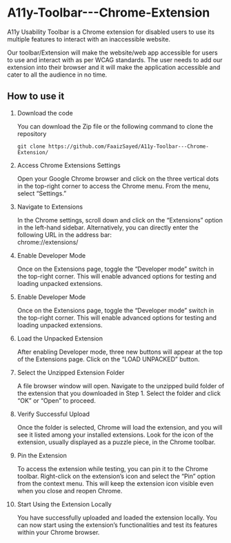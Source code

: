 # A11y-Toolbar---Chrome-Extension

A11y Usability Toolbar is a Chrome extension for disabled users to use its multiple features to interact with an inaccessible website.

Our toolbar/Extension will make the website/web app accessible for users to use and interact with as per WCAG standards. The user needs to add our extension into their browser and it will make the application accessible and cater to all the audience in no time.

## How to use it


1. Download the code

   You can download the Zip file or the following command to clone the repository
   
   `git clone https://github.com/FaaizSayed/A11y-Toolbar---Chrome-Extension/`
2. Access Chrome Extensions Settings

   Open your Google Chrome browser and click on the three vertical dots in the top-right corner to access the Chrome menu. From the menu, select “Settings.”
3. Navigate to Extensions

   In the Chrome settings, scroll down and click on the “Extensions” option in the left-hand sidebar. Alternatively, you can directly enter the following URL in the address bar:   
   chrome://extensions/
4. Enable Developer Mode

   Once on the Extensions page, toggle the “Developer mode” switch in the top-right corner. This will enable advanced options for testing and loading unpacked extensions.
5. Enable Developer Mode

   Once on the Extensions page, toggle the “Developer mode” switch in the top-right corner. This will enable advanced options for testing and loading unpacked extensions.

6. Load the Unpacked Extension

   After enabling Developer mode, three new buttons will appear at the top of the Extensions page. Click on the “LOAD UNPACKED” button.

7. Select the Unzipped Extension Folder

   A file browser window will open. Navigate to the unzipped build folder of the extension that you downloaded in Step 1. Select the folder and click “OK” or “Open” to proceed.

8. Verify Successful Upload

   Once the folder is selected, Chrome will load the extension, and you will see it listed among your installed extensions. Look for the icon of the extension, usually displayed as a puzzle         piece, in the Chrome toolbar.

9. Pin the Extension

   To access the extension while testing, you can pin it to the Chrome toolbar. Right-click on the extension’s icon and select the “Pin” option from the context menu. This will keep the 
   extension icon visible even when you close and reopen Chrome.

10. Start Using the Extension Locally

    You have successfully uploaded and loaded the extension locally. You can now start using the extension’s functionalities and test its features within your Chrome browser.





